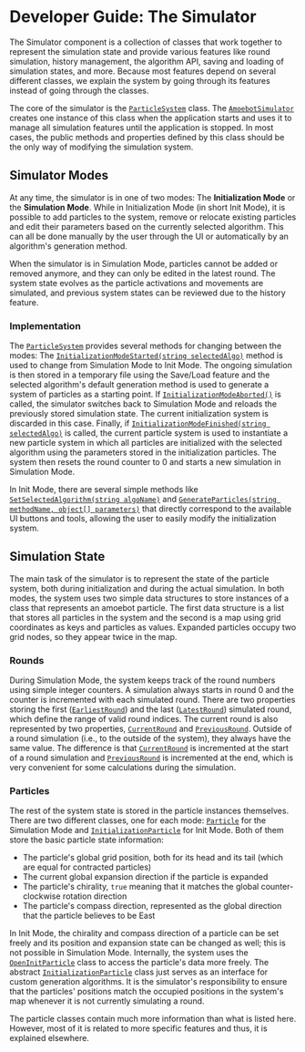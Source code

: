 # Developer Guide: The Simulator

The Simulator component is a collection of classes that work together to represent the simulation state and provide various features like round simulation, history management, the algorithm API, saving and loading of simulation states, and more.
Because most features depend on several different classes, we explain the system by going through its features instead of going through the classes.

The core of the simulator is the [`ParticleSystem`][1] class.
The [`AmoebotSimulator`][2] creates one instance of this class when the application starts and uses it to manage all simulation features until the application is stopped.
In most cases, the public methods and properties defined by this class should be the only way of modifying the simulation system.


## Simulator Modes

At any time, the simulator is in one of two modes: The **Initialization Mode** or the **Simulation Mode**.
While in Initialization Mode (in short Init Mode), it is possible to add particles to the system, remove or relocate existing particles and edit their parameters based on the currently selected algorithm.
This can all be done manually by the user through the UI or automatically by an algorithm's generation method.

When the simulator is in Simulation Mode, particles cannot be added or removed anymore, and they can only be edited in the latest round.
The system state evolves as the particle activations and movements are simulated, and previous system states can be reviewed due to the history feature.

### Implementation

The [`ParticleSystem`][1] provides several methods for changing between the modes:
The [`InitializationModeStarted(string selectedAlgo)`][3] method is used to change from Simulation Mode to Init Mode.
The ongoing simulation is then stored in a temporary file using the Save/Load feature and the selected algorithm's default generation method is used to generate a system of particles as a starting point.
If [`InitializationModeAborted()`][4] is called, the simulator switches back to Simulation Mode and reloads the previously stored simulation state.
The current initialization system is discarded in this case.
Finally, if [`InitializationModeFinished(string selectedAlgo)`][5] is called, the current particle system is used to instantiate a new particle system in which all particles are initialized with the selected algorithm using the parameters stored in the initialization particles.
The system then resets the round counter to 0 and starts a new simulation in Simulation Mode.

In Init Mode, there are several simple methods like [`SetSelectedAlgorithm(string algoName)`][6] and [`GenerateParticles(string methodName, object[] parameters)`][7] that directly correspond to the available UI buttons and tools, allowing the user to easily modify the initialization system.


## Simulation State

The main task of the simulator is to represent the state of the particle system, both during initialization and during the actual simulation.
In both modes, the system uses two simple data structures to store instances of a class that represents an amoebot particle.
The first data structure is a list that stores all particles in the system and the second is a map using grid coordinates as keys and particles as values.
Expanded particles occupy two grid nodes, so they appear twice in the map.

### Rounds

During Simulation Mode, the system keeps track of the round numbers using simple integer counters.
A simulation always starts in round 0 and the counter is incremented with each simulated round.
There are two properties storing the first ([`EarliestRound`][8]) and the last ([`LatestRound`][9]) simulated round, which define the range of valid round indices.
The current round is also represented by two properties, [`CurrentRound`][10] and [`PreviousRound`][11].
Outside of a round simulation (i.e., to the outside of the system), they always have the same value.
The difference is that [`CurrentRound`][10] is incremented at the start of a round simulation and [`PreviousRound`][11] is incremented at the end, which is very convenient for some calculations during the simulation.

### Particles

The rest of the system state is stored in the particle instances themselves.
There are two different classes, one for each mode: [`Particle`][12] for the Simulation Mode and [`InitializationParticle`][13] for Init Mode.
Both of them store the basic particle state information:
- The particle's global grid position, both for its head and its tail (which are equal for contracted particles)
- The current global expansion direction if the particle is expanded
- The particle's chirality, `true` meaning that it matches the global counter-clockwise rotation direction
- The particle's compass direction, represented as the global direction that the particle believes to be East

In Init Mode, the chirality and compass direction of a particle can be set freely and its position and expansion state can be changed as well; this is not possible in Simulation Mode.
Internally, the system uses the [`OpenInitParticle`][14] class to access the particle's data more freely.
The abstract [`InitializationParticle`][13] class just serves as an interface for custom generation algorithms.
It is the simulator's responsibility to ensure that the particles' positions match the occupied positions in the system's map whenever it is not currently simulating a round.

The particle classes contain much more information than what is listed here.
However, most of it is related to more specific features and thus, it is explained elsewhere.



[1]: xref:AS2.Sim.ParticleSystem
[2]: xref:AS2.AmoebotSimulator
[3]: xref:AS2.Sim.ParticleSystem.InitializationModeStarted(System.String)
[4]: xref:AS2.Sim.ParticleSystem.InitializationModeAborted
[5]: xref:AS2.Sim.ParticleSystem.InitializationModeFinished(System.String)
[6]: xref:AS2.Sim.ParticleSystem.SetSelectedAlgorithm(System.String)
[7]: xref:AS2.Sim.ParticleSystem.GenerateParticles(System.String,System.Object[])
[8]: xref:AS2.Sim.ParticleSystem.EarliestRound
[9]: xref:AS2.Sim.ParticleSystem.LatestRound
[10]: xref:AS2.Sim.ParticleSystem.CurrentRound
[11]: xref:AS2.Sim.ParticleSystem.PreviousRound
[12]: xref:AS2.Sim.Particle
[13]: xref:AS2.Sim.InitializationParticle
[14]: xref:AS2.Sim.OpenInitParticle
